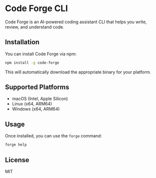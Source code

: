# Code Forge CLI

Code Forge is an AI-powered coding assistant CLI that helps you write, review, and understand code.

## Installation

You can install Code Forge via npm:

```bash
npm install -g code-forge
```

This will automatically download the appropriate binary for your platform.

## Supported Platforms

- macOS (Intel, Apple Silicon)
- Linux (x64, ARM64)
- Windows (x64, ARM64)

## Usage

Once installed, you can use the `forge` command:

```bash
forge help
```

## License

MIT